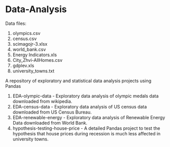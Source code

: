# Data-Analysis
Data files:
1. olympics.csv
2. census.csv
3. scimagojr-3.xlsx
4. world_bank.csv
5. Energy Indicators.xls
6. City_Zhvi-AllHomes.csv
7. gdplev.xls
8. university_towns.txt

A repository of exploratory and statistical data analysis projects using Pandas
1. EDA-olympic-data - Exploratory data analysis of olympic medals data downloaded from wikipedia. 
2. EDA-census-data - Exploratory data analysis of US census data downloaded from US Census Bureau.
3. EDA-renewable-energy - Exploratory data analysis of Renewable Energy Data downloaded from World Bank.
4. hypothesis-testing-house-price - A detailed Pandas project to test the hypothesis that house prices during recession is much less affected in university towns.

